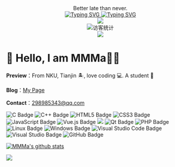 <div align="center">
    Better late than never.


  <!-- dynamic typing effect 动态打字效果 -->

  <div align="center">
    <a href="https://github.com/MMMayongtian">
      <img src="https://readme-typing-svg.demolab.com?font=Fira+Code&pause=1000&width=435&lines=	
printf(%22hello%2C%20world\n%22)%3B;I'm+MMMa!&center=true&size=27" alt="Typing SVG" />
<img src="https://readme-typing-svg.demolab.com?font=Fira+Code&weight=435&size=27&pause=1000&center=true&vCenter=true&width=435&lines=printf(%22hello%2Cworld%5Cn%22)%3B;I'm+MMMa!" alt="Typing SVG" /></a>
    </a>
  </div>
  <!-- knock code pictures 敲代码的图片 -->
  <img src="https://cdn.jsdelivr.net/gh/MMMayongtian/MMMayongtian/assets/images/coding.gif" /><br>

  <!-- profile logo 个人资料徽标 -->

  <div align="center">
    <!-- visitor statistics logo 访客数统计徽标 -->
    <img src="https://visitor-badge.glitch.me/badge?page_id=MMMayongtian" alt="访客统计" />
  </div>

  <!-- Snake Code Contribution Map 贪吃蛇代码贡献图 -->
  <img src="https://cdn.jsdelivr.net/gh/MMMayongtian/MMMayongtian/profile-snake-contrib/github-contribution-grid-snake-dark.svg" />

</div>

# 🙋 Hello, I am MMMa👏🏻



**Preview**：From NKU, Tianjin 🏝, love coding :computer:. A student 🏫

**Blog**：[My Page](https://mmmayongtian.github.io/mwanwan/)

**Contact**：298985343@qq.com



![C Badge](https://img.shields.io/badge/C-A8B9CC?logo=c&logoColor=fff&style=flat)
![C++ Badge](https://img.shields.io/badge/C%2B%2B-00599C?logo=cplusplus&logoColor=fff&style=flat)
![HTML5 Badge](https://img.shields.io/badge/HTML5-E34F26?logo=html5&logoColor=fff&style=flat)
![CSS3 Badge](https://img.shields.io/badge/CSS3-1572B6?logo=css3&logoColor=fff&style=flat)
![JavaScript Badge](https://img.shields.io/badge/JavaScript-F7DF1E?logo=javascript&logoColor=000&style=flat)
![Vue.js Badge](https://img.shields.io/badge/Vue.js-4FC08D?logo=vuedotjs&logoColor=fff&style=flat)
![](https://img.shields.io/badge/python-3.9-orange?style=for-the—badge&logo=python&logoColor=orange)
![Qt Badge](https://img.shields.io/badge/Qt-41CD52?logo=qt&logoColor=fff&style=flat)
![PHP Badge](https://img.shields.io/badge/PHP-777BB4?logo=php&logoColor=fff&style=flat)
![Linux Badge](https://img.shields.io/badge/Linux-FCC624?logo=linux&logoColor=000&style=flat)
![Windows Badge](https://img.shields.io/badge/Windows-0078D6?logo=windows&logoColor=fff&style=flat)
![Visual Studio Code Badge](https://img.shields.io/badge/Visual%20Studio%20Code-007ACC?logo=visualstudiocode&logoColor=fff&style=flat)
![Visual Studio Badge](https://img.shields.io/badge/Visual%20Studio-5C2D91?logo=visualstudio&logoColor=fff&style=flat)
![GitHub Badge](https://img.shields.io/badge/GitHub-181717?logo=github&logoColor=fff&style=flat)

<a href="https://github.com/mmmayongtian"><img align="center" src="https://github-readme-stats.vercel.app/api?username=mmmayongtian&show_icons=true&include_all_commits=true&theme=vue&hide_border=true" alt="MMMa's github stats" /></a> 

<a href="https://github.com/mmmayongtian"><img align="center" src="https://github-readme-stats.vercel.app/api/top-langs/?username=mmmayongtian&layout=compact&theme=vue&hide_border=true" /></a>

